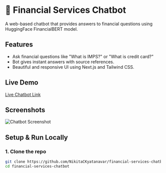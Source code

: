 # 💸 Financial Services Chatbot

A web-based chatbot that provides answers to financial questions using HuggingFace FinancialBERT model.

## Features
- Ask financial questions like "What is IMPS?" or "What is credit card?"
- Bot gives instant answers with source references.
- Beautiful and responsive UI using Next.js and Tailwind CSS.

## Live Demo
[Live Chatbot Link](https://your-vercel-link.vercel.app)  <!-- Replace with your actual Vercel link -->

## Screenshots
![Chatbot Screenshot](C:\Users\nikit\OneDrive\Desktop./screenshots/chatbot.png)  <!-- Replace with actual screenshot file path -->

## Setup & Run Locally

### 1. Clone the repo
```bash
git clone https://github.com/NikitaCKyatanavar/financial-services-chatbot.git
cd financial-services-chatbot
